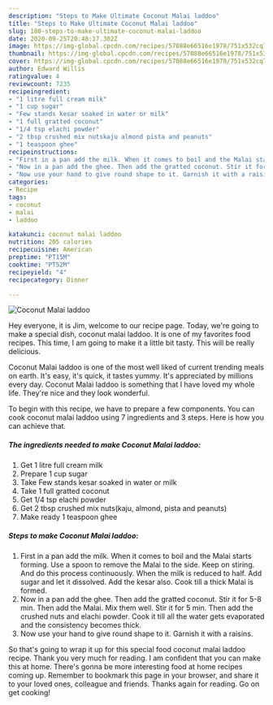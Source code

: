 ```yaml
---
description: "Steps to Make Ultimate Coconut Malai laddoo"
title: "Steps to Make Ultimate Coconut Malai laddoo"
slug: 180-steps-to-make-ultimate-coconut-malai-laddoo
date: 2020-09-25T20:48:17.302Z
image: https://img-global.cpcdn.com/recipes/57088e66516e1978/751x532cq70/coconut-malai-laddoo-recipe-main-photo.jpg
thumbnail: https://img-global.cpcdn.com/recipes/57088e66516e1978/751x532cq70/coconut-malai-laddoo-recipe-main-photo.jpg
cover: https://img-global.cpcdn.com/recipes/57088e66516e1978/751x532cq70/coconut-malai-laddoo-recipe-main-photo.jpg
author: Edward Willis
ratingvalue: 4
reviewcount: 7235
recipeingredient:
- "1 litre full cream milk"
- "1 cup sugar"
- "Few stands kesar soaked in water or milk"
- "1 full gratted coconut"
- "1/4 tsp elachi powder"
- "2 tbsp crushed mix nutskaju almond pista and peanuts"
- "1 teaspoon ghee"
recipeinstructions:
- "First in a pan add the milk. When it comes to boil and the Malai starts forming. Use a spoon to remove the Malai to the side. Keep on stiring. And do this process continuously. When the milk is reduced to half. Add sugar and let it dissolved. Add the kesar also. Cook till a thick Malai is formed."
- "Now in a pan add the ghee. Then add the gratted coconut. Stir it for 5-8 min. Then add the Malai. Mix them well. Stir it for 5 min. Then add the crushed nuts and elachi powder. Cook it till all the water gets evaporated and the consistency becomes thick."
- "Now use your hand to give round shape to it. Garnish it with a raisins."
categories:
- Recipe
tags:
- coconut
- malai
- laddoo

katakunci: coconut malai laddoo 
nutrition: 205 calories
recipecuisine: American
preptime: "PT15M"
cooktime: "PT52M"
recipeyield: "4"
recipecategory: Dinner

---
```



![Coconut Malai laddoo](https://img-global.cpcdn.com/recipes/57088e66516e1978/751x532cq70/coconut-malai-laddoo-recipe-main-photo.jpg)

Hey everyone, it is Jim, welcome to our recipe page. Today, we're going to make a special dish, coconut malai laddoo. It is one of my favorites food recipes. This time, I am going to make it a little bit tasty. This will be really delicious.

Coconut Malai laddoo is one of the most well liked of current trending meals on earth. It's easy, it's quick, it tastes yummy. It's appreciated by millions every day. Coconut Malai laddoo is something that I have loved my whole life. They're nice and they look wonderful.




To begin with this recipe, we have to prepare a few components. You can cook coconut malai laddoo using 7 ingredients and 3 steps. Here is how you can achieve that.

<!--inarticleads1-->

##### The ingredients needed to make Coconut Malai laddoo:

1. Get 1 litre full cream milk
1. Prepare 1 cup sugar
1. Take Few stands kesar soaked in water or milk
1. Take 1 full gratted coconut
1. Get 1/4 tsp elachi powder
1. Get 2 tbsp crushed mix nuts(kaju, almond, pista and peanuts)
1. Make ready 1 teaspoon ghee




<!--inarticleads2-->

##### Steps to make Coconut Malai laddoo:

1. First in a pan add the milk. When it comes to boil and the Malai starts forming. Use a spoon to remove the Malai to the side. Keep on stiring. And do this process continuously. When the milk is reduced to half. Add sugar and let it dissolved. Add the kesar also. Cook till a thick Malai is formed.
1. Now in a pan add the ghee. Then add the gratted coconut. Stir it for 5-8 min. Then add the Malai. Mix them well. Stir it for 5 min. Then add the crushed nuts and elachi powder. Cook it till all the water gets evaporated and the consistency becomes thick.
1. Now use your hand to give round shape to it. Garnish it with a raisins.




So that's going to wrap it up for this special food coconut malai laddoo recipe. Thank you very much for reading. I am confident that you can make this at home. There's gonna be more interesting food at home recipes coming up. Remember to bookmark this page in your browser, and share it to your loved ones, colleague and friends. Thanks again for reading. Go on get cooking!
